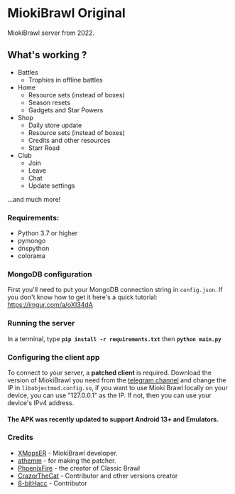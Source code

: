 # MiokiBrawl Original

MiokiBrawl server from 2022.

## What's working ?
- Battles
  - Trophies in offline battles
- Home
  - Resource sets (instead of boxes)
  - Season resets
  - Gadgets and Star Powers
- Shop
  - Daily store update
  - Resource sets (instead of boxes)
  - Credits and other resources
  - Starr Road 
- Club
  - Join
  - Leave
  - Chat
  - Update settings

...and much more!

### Requirements:
- Python 3.7 or higher
- pymongo
- dnspython
- colorama

### MongoDB configuration
First you'll need to put your MongoDB connection string in `config.json`. If you don't know how to get it here's a quick tutorial: https://imgur.com/a/oXI34dA

### Running the server
In a terminal, type __`pip install -r requirements.txt`__ then __`python main.py`__

### Configuring the client app
To connect to your server, a **patched client** is required. 
Download the version of MiokiBrawl you need from the [telegram channel](https://t.me/miokibrawl) and change the IP in `libobjectmod.config.so`, if you want to use Mioki Brawl locally on your device, you can use "127.0.0.1" as the IP. If not, then you can use your device's IPv4 address. 

#### The APK was recently updated to support Android 13+ and Emulators.

### Credits
- [XMopsER](https://github.com/xmopser) - MiokiBrawl developer.
- [athemm](https://github.com/athemm) - for making the patcher.
- [PhoenixFire](https://github.com/PhoenixFire6934) - the creator of Classic Brawl
- [CrazorTheCat](https://github.com/CrazorTheCat) - Contributor and other versions creator
- [8-bitHacc](https://github.com/8-bitHacc) - Contributor
